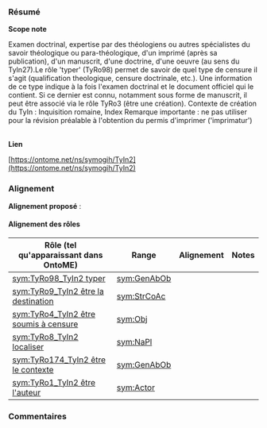 ### Résumé

**Scope note**

Examen doctrinal, expertise par des théologiens ou autres spécialistes du savoir théologique ou para-théologique, d'un imprimé (après sa publication), d'un manuscrit, d'une doctrine, d'une oeuvre (au sens du TyIn27).Le rôle 'typer' (TyRo98) permet de savoir de quel type de censure il s'agit (qualification theologique, censure doctrinale, etc.).	Une information de ce type indique à la fois l'examen doctrinal et le document officiel qui le contient. Si ce dernier est connu, notamment sous forme de manuscrit, il peut être associé via le rôle TyRo3 (être une création).	Contexte de création du TyIn : Inquisition romaine, Index	Remarque importante : ne pas utiliser pour la révision préalable à l'obtention du permis d'imprimer ('imprimatur')    

**Lien**

[https://ontome.net/ns/symogih/TyIn2](https://ontome.net/ns/symogih/TyIn2)

### Alignement

**Alignement proposé** :

#### Alignement des rôles

| Rôle (tel qu'apparaissant dans OntoME) | Range | Alignement | Notes |
| ----- | ----- | ----- | ----- |
| [sym:TyRo98_TyIn2 typer](https://ontome.net/ns/symogih/TyRo98_TyIn2) | [sym:GenAbOb](https://ontome.net/ns/symogih/GenAbOb) |   |   |
| [sym:TyRo9_TyIn2 être la destination](https://ontome.net/ns/symogih/TyRo9_TyIn2) | [sym:StrCoAc](https://ontome.net/ns/symogih/StrCoAc) |   |   |
| [sym:TyRo4_TyIn2 être soumis à censure](https://ontome.net/ns/symogih/TyRo4_TyIn2) | [sym:Obj](https://ontome.net/ns/symogih/Obj) |   |   |
| [sym:TyRo8_TyIn2 localiser](https://ontome.net/ns/symogih/TyRo8_TyIn2) | [sym:NaPl](https://ontome.net/ns/symogih/NaPl) |   |   |
| [sym:TyRo174_TyIn2 être le contexte](https://ontome.net/ns/symogih/TyRo174_TyIn2) | [sym:GenAbOb](https://ontome.net/ns/symogih/GenAbOb) |   |   |
| [sym:TyRo1_TyIn2 être l'auteur](https://ontome.net/ns/symogih/TyRo1_TyIn2) | [sym:Actor](https://ontome.net/ns/symogih/Actor) |   |   |

### Commentaires
